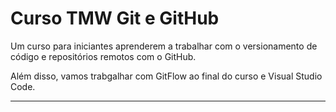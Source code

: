 # Curso TMW Git e GitHub

Um curso para iniciantes aprenderem a trabalhar com o versionamento de código e repositórios remotos com o GitHub.

Além disso, vamos trabgalhar com GitFlow ao final do curso e Visual Studio Code.

---
